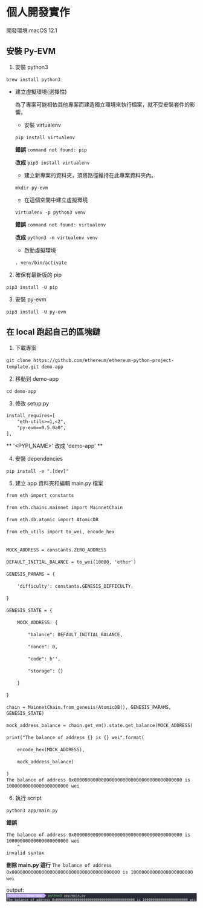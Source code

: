 # 個人開發實作

開發環境:macOS 12.1

## 安裝 Py-EVM

1. 安裝 python3

`brew install python3`

- 建立虛擬環境(選擇性)

  為了專案可能相依其他專案而建造獨立環境來執行檔案，就不受安裝套件的影響。

    - 安裝 virtualenv

    `pip install virtualenv`

    **錯誤**
    `command not found: pip`

    **改成**
    `pip3 install virtualenv`

    - 建立新專案的資料夾，須將路徑維持在此專案資料夾內。

    `mkdir py-evm`

    - 在這個空間中建立虛擬環境

    `virtualenv -p python3 venv`

    **錯誤**
    `command not found: virtualenv`

    **改成**
    `python3 -m virtualenv venv`

    - 啟動虛擬環境

    `. venv/bin/activate`

2. 確保有最新版的 pip

`pip3 install -U pip`

3. 安裝 py-evm

`pip3 install -U py-evm`


## 在 local 跑起自己的區塊鏈

1. 下載專案

`git clone https://github.com/ethereum/ethereum-python-project-template.git demo-app`

2. 移動到 demo-app

`cd demo-app`

3. 修改 setup.py

```
install_requires=[
    "eth-utils>=1,<2",
    "py-evm==0.5.0a0",
],
```

** '<PYPI_NAME>' 改成 'demo-app' **

4. 安裝 dependencies

`pip install -e ".[dev]"`

5. 建立 app 資料夾和編輯 main.py 檔案

```
from eth import constants

from eth.chains.mainnet import MainnetChain

from eth.db.atomic import AtomicDB

from eth_utils import to_wei, encode_hex


MOCK_ADDRESS = constants.ZERO_ADDRESS

DEFAULT_INITIAL_BALANCE = to_wei(10000, 'ether')

GENESIS_PARAMS = {

    'difficulty': constants.GENESIS_DIFFICULTY,

}

GENESIS_STATE = {

    MOCK_ADDRESS: {

        "balance": DEFAULT_INITIAL_BALANCE,

        "nonce": 0,

        "code": b'',

        "storage": {}

    }

}

chain = MainnetChain.from_genesis(AtomicDB(), GENESIS_PARAMS, GENESIS_STATE)

mock_address_balance = chain.get_vm().state.get_balance(MOCK_ADDRESS)

print("The balance of address {} is {} wei".format(

    encode_hex(MOCK_ADDRESS),

    mock_address_balance)

)
The balance of address 0x0000000000000000000000000000000000000000 is 10000000000000000000000 wei
```

6. 執行 script

`python3 app/main.py`

**錯誤**
```
The balance of address 0x0000000000000000000000000000000000000000 is 10000000000000000000000 wei
    ^
invalid syntax
```
**刪除 main.py 這行**
`The balance of address 0x0000000000000000000000000000000000000000 is 10000000000000000000000 wei`

output:
![](./balance.png)

